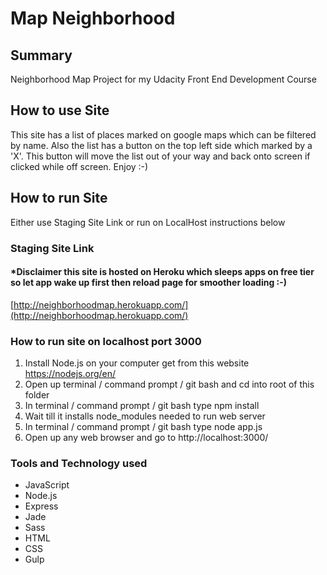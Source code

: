 # Map Neighborhood

## Summary

Neighborhood Map Project for my Udacity Front End Development Course

## How to use Site
This site has a list of places marked on google maps which can be filtered by name.  Also the list has a button on the top left side which marked by a 'X'.  This button will move the list out of your way and back onto screen if clicked while off screen.  Enjoy :-)

## How to run Site
Either use Staging Site Link or run on LocalHost instructions below

### Staging Site Link
#### *Disclaimer this site is hosted on Heroku which sleeps apps on free tier so let app wake up first then reload page for smoother loading :-)
[http://neighborhoodmap.herokuapp.com/](http://neighborhoodmap.herokuapp.com/)

### How to run site on localhost port 3000
1. Install Node.js on your computer get from this website https://nodejs.org/en/
2. Open up terminal / command prompt / git bash and cd into root of this folder
3. In terminal / command prompt / git bash type npm install
4. Wait till it installs node_modules needed to run web server
5. In terminal / command prompt / git bash type node app.js
6. Open up any web browser and go to http://localhost:3000/

### Tools and Technology used

* JavaScript
* Node.js
* Express
* Jade
* Sass
* HTML
* CSS
* Gulp
